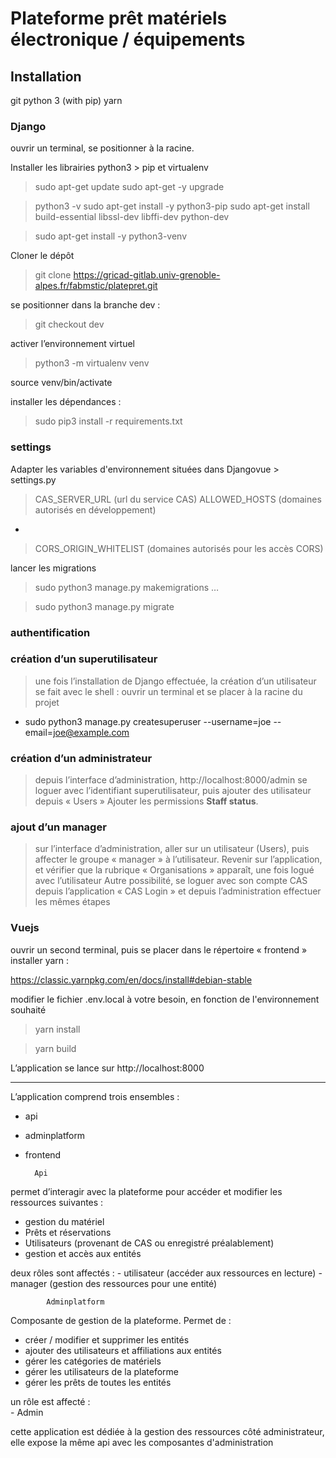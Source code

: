 # Plateforme prêt matériels électronique / équipements

## Installation

git
python 3 (with pip)
yarn

### Django
ouvrir un terminal,
se positionner à la racine. 

Installer les librairies python3 > pip et virtualenv

> sudo apt-get update
> sudo apt-get -y upgrade

> python3 -v
> sudo apt-get install -y 
> python3-pip
> sudo apt-get install 
> build-essential libssl-dev 
> libffi-dev python-dev

> sudo apt-get install -y python3-venv

Cloner le dépôt
> git clone https://gricad-gitlab.univ-grenoble-alpes.fr/fabmstic/platepret.git

se positionner dans la branche dev :

> git checkout dev

activer l’environnement virtuel

> python3 -m virtualenv venv

source venv/bin/activate

installer les dépendances :

> sudo pip3 install -r requirements.txt

### settings

Adapter les variables d'environnement situées dans Djangovue > settings.py

> CAS_SERVER_URL (url du service CAS)
> ALLOWED_HOSTS (domaines autorisés en développement)
-
> CORS_ORIGIN_WHITELIST (domaines autorisés pour les accès CORS)

lancer les migrations

> sudo python3 manage.py makemigrations
…

> sudo python3 manage.py migrate

### authentification

### création d’un superutilisateur
> une fois l’installation de Django effectuée, la création d’un utilisateur se fait avec le shell :
ouvrir un terminal et se placer à la racine du projet

- sudo python3 manage.py createsuperuser --username=joe --email=joe@example.com
 
### création d’un administrateur
> depuis l’interface d’administration, http://localhost:8000/admin
se loguer avec l’identifiant superutilisateur, puis ajouter des utilisateur depuis  « Users » 
Ajouter les permissions __Staff status__.

### ajout d’un manager

> sur l’interface d’administration, aller sur un utilisateur (Users), puis affecter le groupe « manager » à l’utilisateur. Revenir sur l’application, et vérifier que la rubrique « Organisations » apparaît, une fois logué avec l’utilisateur
Autre possibilité, se loguer avec son compte CAS depuis l’application « CAS Login » et  depuis l’administration effectuer les mêmes étapes


### Vuejs

ouvrir un second terminal, puis se placer dans le répertoire « frontend »
installer yarn :

https://classic.yarnpkg.com/en/docs/install#debian-stable

modifier le fichier .env.local à votre besoin, en fonction de l'environnement souhaité

> yarn install

> yarn build

L’application se lance sur http://localhost:8000

_____


L’application comprend trois ensembles :

- api
- adminplatform
- frontend

        Api
      
permet d’interagir avec la plateforme pour accéder et modifier les ressources suivantes :

- gestion du matériel
- Prêts et réservations
- Utilisateurs (provenant de CAS ou enregistré préalablement)
- gestion et accès aux entités

deux rôles sont affectés :
				- utilisateur (accéder aux ressources en lecture)
				- manager (gestion des ressources pour une entité)
  

            Adminplatform

Composante de gestion de la plateforme. Permet de :
- créer / modifier et supprimer les entités
- ajouter des utilisateurs et affiliations aux entités
- gérer les catégories de matériels
- gérer les utilisateurs de la plateforme
- gérer les prêts de toutes les entités

un rôle est affecté :   
                - Admin

cette application est dédiée à la gestion des ressources côté administrateur, elle expose la même api avec les composantes d'administration